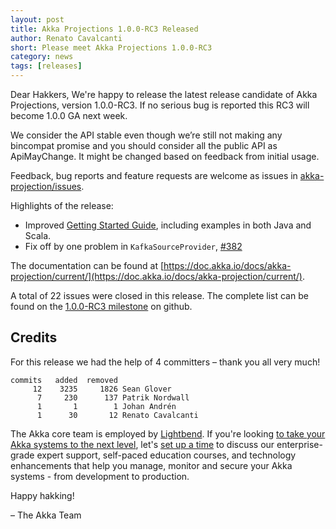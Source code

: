 ```yaml
---
layout: post
title: Akka Projections 1.0.0-RC3 Released
author: Renato Cavalcanti
short: Please meet Akka Projections 1.0.0-RC3
category: news
tags: [releases]
---
```


Dear Hakkers,
We're happy to release the latest release candidate of Akka Projections, version 1.0.0-RC3. If no serious bug is reported this RC3 will become 1.0.0 GA next week. 

We consider the API stable even though we’re still not making any bincompat promise and you should consider all the public API as ApiMayChange. It might be changed based on feedback from initial usage.

Feedback, bug reports and feature requests are welcome as issues in [akka-projection/issues](https://github.com/akka/akka-projection/issues).

Highlights of the release:

* Improved [Getting Started Guide](https://doc.akka.io/docs/akka-projection/current/getting-started/index.html), including examples in both Java and Scala.
* Fix off by one problem in `KafkaSourceProvider`, [#382](https://github.com/akka/akka-projection/issues/382)

The documentation can be found at [https://doc.akka.io/docs/akka-projection/current/](https://doc.akka.io/docs/akka-projection/current/).

A total of 22 issues were closed in this release. The complete list can be found on the [1.0.0-RC3 milestone](https://github.com/akka/akka-projection/milestone/8?closed=1) on github.

## Credits

For this release we had the help of 4 committers – thank you all very much!

```
commits   added  removed
     12    3235     1826 Sean Glover
      7     230      137 Patrik Nordwall
      1       1        1 Johan Andrén
      1      30       12 Renato Cavalcanti
```

The Akka core team is employed by [Lightbend](https://www.lightbend.com/). If you're looking [to take your Akka systems to the next level](https://www.lightbend.com/lightbend-subscription), let's [set up a time](https://lightbend.com/contact) to discuss our enterprise-grade expert support, self-paced education courses, and technology enhancements that help you manage, monitor and secure your Akka systems - from development to production.

Happy hakking!

– The Akka Team